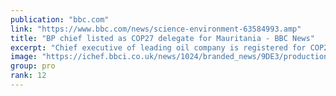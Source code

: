 ```yaml
---
publication: "bbc.com"
link: "https://www.bbc.com/news/science-environment-63584993.amp"
title: "BP chief listed as COP27 delegate for Mauritania - BBC News"
excerpt: "Chief executive of leading oil company is registered for COP27 as a delegate from poor African nation."
image: "https://ichef.bbci.co.uk/news/1024/branded_news/9DE3/production/_127591404_8b02a6d3109de19484839f21a08d34e1284f7485.jpg"
group: pro
rank: 12
---
```

